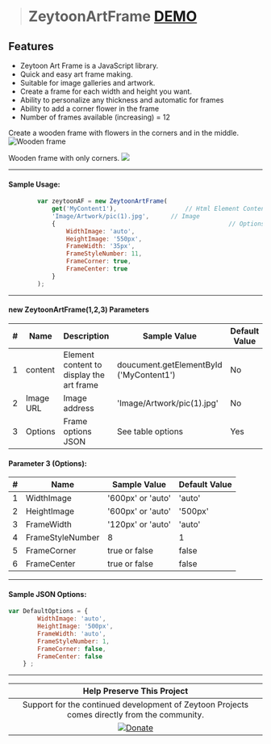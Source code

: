 > # ZeytoonArtFrame [DEMO](https://zeytoon-org.github.io/ZeytoonArtFrame/ "DEMO")

## Features
- Zeytoon Art Frame is a JavaScript library.
- Quick and easy art frame making.
- Suitable for image galleries and artwork.
- Create a frame for each width and height you want.
- Ability to personalize any thickness and automatic for frames
- Ability to add a corner flower in the frame
- Number of frames available (increasing) = 12

Create a wooden frame with flowers in the corners and in the middle.
![](https://raw.githubusercontent.com/rostamkhani/ZeytoonArtFrame/master/SampleReadme1.jpg "Wooden frame")

Wooden frame with only corners.
![](https://raw.githubusercontent.com/rostamkhani/ZeytoonArtFrame/master/SampleReadme2.jpg)

------------

#### Sample Usage:

```javascript
        var zeytoonAF = new ZeytoonArtFrame(
            get('MyContent1'),                   // Html Element Content 
            'Image/Artwork/pic(1).jpg',      // Image
            {                                                // Options
                WidthImage: 'auto',
                HeightImage: '550px',
                FrameWidth: '35px',
                FrameStyleNumber: 11,
                FrameCorner: true,
                FrameCenter: true
            }
        );

```
------------

#### new ZeytoonArtFrame(1,2,3) Parameters
|#| Name | Description                    | Sample Value                            |Default Value|
|-| ----------- | ----------------------------------- |----------------------------|------|
|1| content      | Element content to display the art frame        |  doucument.getElementById ('MyContent1')|No|
|2| Image URL   |  Image address   | 'Image/Artwork/pic(1).jpg' | No|
|3| Options | Frame options JSON |  See table options| Yes |

#### Parameter 3 (Options):
|#| Name | Sample Value                            |Default Value|
|-| ----------- | ----------------------------|------|
|1| WidthImage | '600px' or 'auto' | 'auto' |
|2| HeightImage | '600px' or 'auto'  | '500px' |
|3| FrameWidth | '120px' or 'auto' | 'auto' |
|4| FrameStyleNumber | 8 | 1 |
|5| FrameCorner | true or false | false |
|6| FrameCenter | true or false | false |
------------
#### Sample JSON Options:
```javascript 
var DefaultOptions = {
        WidthImage: 'auto',
        HeightImage: '500px',
        FrameWidth: 'auto',
        FrameStyleNumber: 1,
        FrameCorner: false,
        FrameCenter: false
    } ;
```

------------
|  Help Preserve This Project |
| :---------: |
| Support for the continued development of Zeytoon Projects comes directly from the community.  |
| [![Donate](https://rostamkhani.github.io/ZeytoonDonateButton.png "Donate")](https://www.paypal.com/cgi-bin/webscr?cmd=_s-xclick&hosted_button_id=QMPQGV24Y72PS&source=url "Donate")  |
